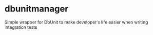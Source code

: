 dbunitmanager
=============

Simple wrapper for DbUnit to make developer's life easier when writing integration tests